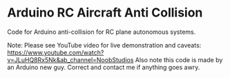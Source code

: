 # Arduino RC Aircraft Anti Collision
Code for Arduino anti-collision for RC plane autonomous systems.

Note:
Please see YouTube video for live demonstration and caveats: https://www.youtube.com/watch?v=JLuHQ8Rx5Nk&ab_channel=NoobStudios
Also note this code is made by an Arduino new guy. Correct and contact me if anything goes awry.
